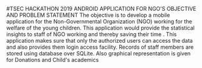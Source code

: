 #TSEC HACKATHON 2019
ANDROID APPLICATION FOR NGO'S
OBJECTIVE AND PROBLEM STATEMENT
The objective is to develop a mobile application for the Non-Governmental Organization (NGO) working for the welfare of the young children. This application would provide the statistical insights to staff of NGO working and thereby saving their time .
This application makes sure that only the authorized users can access the data and also provides them login access facility.
Records of staff members are stored using database over SQLite. Also graphical representation is given for Donations and Child's academics
 
